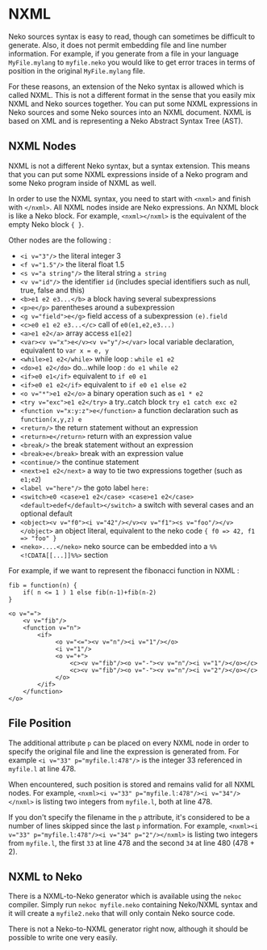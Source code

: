 # NXML

Neko sources syntax is easy to read, though can sometimes be difficult to generate. Also, it does not permit embedding file and line number information. For example, if you generate from a file in your language `MyFile.mylang` to `myfile.neko` you would like to get error traces in terms of position in the original `MyFile.mylang` file.

For these reasons, an extension of the Neko syntax is allowed which is called NXML. This is not a different format in the sense that you easily mix NXML and Neko sources together. You can put some NXML expressions in Neko sources and some Neko sources into an NXML document. NXML is based on XML and is representing a Neko Abstract Syntax Tree (AST).

## NXML Nodes

NXML is not a different Neko syntax, but a syntax extension. This means that you can put some NXML expressions inside of a Neko program and some Neko program inside of NXML as well.

In order to use the NXML syntax, you need to start with `<nxml>` and finish with `</nxml>`. All NXML nodes inside are Neko expressions. An NXML block is like a Neko block. For example, `<nxml></nxml>` is the equivalent of the empty Neko block `{ }`.

Other nodes are the following :

- `<i v="3"/>` the literal integer 3
- `<f v="1.5"/>` the literal float 1.5
- `<s v="a string"/>` the literal string `a string`
- `<v v="id"/>` the identifier `id` (includes special identifiers such as null, true, false and this)
- `<b>e1 e2 e3...</b>` a block having several subexpressions
- `<p>e</p>` parentheses around a subexpression
- `<g v="field">e</g>` field access of a subexpression `(e).field`
- `<c>e0 e1 e2 e3...</c>` call of `e0(e1,e2,e3...)`
- `<a>e1 e2</a>` array access `e1[e2]`
- `<var><v v="x">e</v><v v="y"/></var>` local variable declaration, equivalent to `var x = e, y`
- `<while>e1 e2</while>` while loop : `while e1 e2`
- `<do>e1 e2</do>` do...while loop : `do e1 while e2`
- `<if>e0 e1</if>` equivalent to `if e0 e1`
- `<if>e0 e1 e2</if>` equivalent to `if e0 e1 else e2`
- `<o v="*">e1 e2</o>` a binary operation such as `e1 * e2`
- `<try v="exc">e1 e2</try>` a try..catch block `try e1 catch exc e2`
- `<function v="x:y:z">e</function>` a function declaration such as `function(x,y,z) e`
- `<return/>` the return statement without an expression
- `<return>e</return>` return with an expression value
- `<break/>` the break statement without an expression
- `<break>e</break>` break with an expression value
- `<continue/>` the continue statement
- `<next>e1 e2</next>` a way to tie two expressions together (such as `e1;e2`)
- `<label v="here"/>` the goto label `here:`
- `<switch>e0 <case>e1 e2</case> <case>e1 e2</case> <default>edef</default></switch>` a switch with several cases and an optional default
- `<object><v v="f0"><i v="42"/></v><v v="f1"><s v="foo"/></v></object>` an object literal, equivalent to the neko code `{ f0 => 42, f1 => "foo" }`
- `<neko>....</neko>` neko source can be embedded into a `%%<!CDATA[[...]]%%>` section

For example, if we want to represent the fibonacci function in NXML :

```neko
fib = function(n) {
    if( n <= 1 ) 1 else fib(n-1)+fib(n-2)
}
```

```
<o v="=">
    <v v="fib"/>
    <function v="n">
        <if>
             <o v="<="><v v="n"/><i v="1"/></o>
             <i v="1"/>
             <o v="+">
                 <c><v v="fib"/><o v="-"><v v="n"/><i v="1"/></o></c>
                 <c><v v="fib"/><o v="-"><v v="n"/><i v="2"/></o></c>
             </o>
        </if>
    </function>
</o>
```

## File Position

The additional attribute `p` can be placed on every NXML node in order to specify the original file and line the expression is generated from. For example `<i v="33" p="myfile.l:478"/>` is the integer 33 referenced in `myfile.l` at line 478.

When encountered, such position is stored and remains valid for all NXML nodes. For example, `<nxml><i v="33" p="myfile.l:478"/><i v="34"/></nxml>` is listing two integers from `myfile.l`, both at line 478.

If you don't specify the filename in the `p` attribute, it's considered to be a number of lines skipped since the last `p` information. For example, `<nxml><i v="33" p="myfile.l:478"/><i v="34" p="2"/></nxml>` is listing two integers from `myfile.l`, the first `33` at line 478 and the second `34` at line 480 (478 + 2).

## NXML to Neko

There is a NXML-to-Neko generator which is available using the `nekoc` compiler. Simply run `nekoc myfile.neko` containing Neko/NXML syntax and it will create a `myfile2.neko` that will only contain Neko source code.

There is not a Neko-to-NXML generator right now, although it should be possible to write one very easily.